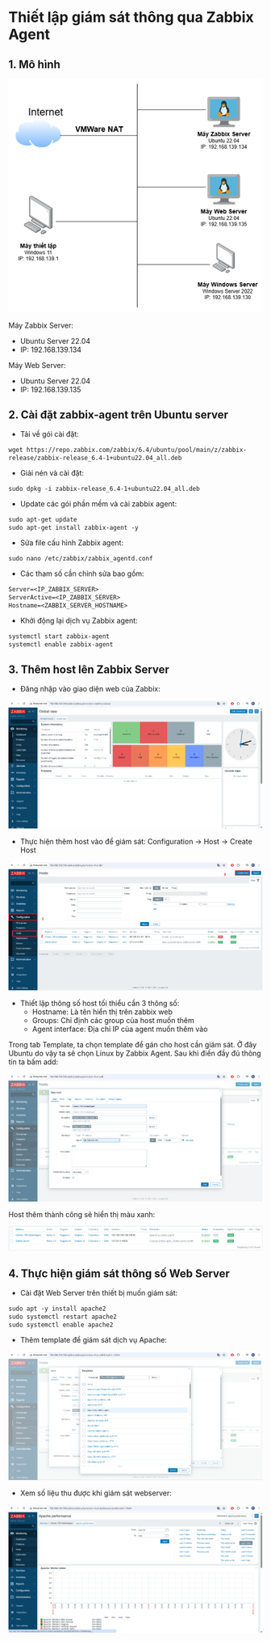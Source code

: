 # Thiết lập giám sát thông qua Zabbix Agent
## 1. Mô hình
![](../imgs/42.png)

Máy Zabbix Server:
- Ubuntu Server 22.04
- IP: 192.168.139.134

Máy Web Server:
- Ubuntu Server 22.04
- IP: 192.168.139.135

## 2. Cài đặt zabbix-agent trên Ubuntu server
- Tải về gói cài đặt:
```
wget https://repo.zabbix.com/zabbix/6.4/ubuntu/pool/main/z/zabbix-release/zabbix-release_6.4-1+ubuntu22.04_all.deb
```
- Giải nén và cài đặt:
```
sudo dpkg -i zabbix-release_6.4-1+ubuntu22.04_all.deb
```
- Update các gói phần mềm và cài zabbix agent:
```
sudo apt-get update
sudo apt-get install zabbix-agent -y
```
- Sửa file cấu hình Zabbix agent:
```
sudo nano /etc/zabbix/zabbix_agentd.conf
```
- Các tham số cần chỉnh sửa bao gồm:
```
Server=<IP_ZABBIX_SERVER>
ServerActive=<IP_ZABBIX_SERVER>
Hostname=<ZABBIX_SERVER_HOSTNAME>
```
- Khởi động lại dịch vụ Zabbix agent:
```
systemctl start zabbix-agent
systemctl enable zabbix-agent
```
## 3. Thêm host lên Zabbix Server
- Đăng nhập vào giao diện web của Zabbix:

![](../imgs/22.png)

- Thực hiện thêm host vào để giám sát: Configuration -> Host -> Create Host

![](../imgs/24.png)

- Thiết lập thông số host tối thiểu cần 3 thông số:
    - Hostname: Là tên hiển thị trên zabbix web
    - Groups: Chỉ định các group của host muốn thêm
    - Agent interface: Địa chỉ IP của agent muốn thêm vào

Trong tab Template, ta chọn template để gán cho host cần giám sát. Ở đây Ubuntu do vậy ta sẽ chọn Linux by Zabbix Agent. Sau khi điền đầy đủ thông tin ta bấm add:

![](../imgs/26.png)

Host thêm thành công sẽ hiển thị màu xanh:

![](../imgs/27.png)

## 4. Thực hiện giám sát thông số Web Server
- Cài đặt Web Server trên thiết bị muốn giám sát:
```
sudo apt -y install apache2
sudo systemctl restart apache2
sudo systemctl enable apache2
```
- Thêm template để giám sát dịch vụ Apache:

![](../imgs/28.png)

- Xem số liệu thu được khi giám sát webserver:

![](../imgs/29.png)